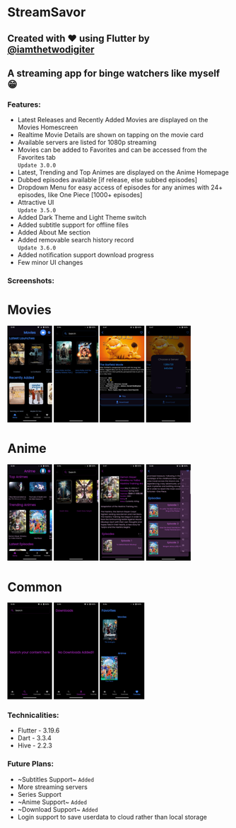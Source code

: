 # StreamSavor

## Created with ❤️ using Flutter by [@iamthetwodigiter](https://www.github.com/iamthetwodigiter)

## A streaming app for binge watchers like myself 😁

### Features:

* Latest Releases and Recently Added Movies are displayed on the Movies Homescreen
* Realtime Movie Details are shown on tapping on the movie card
* Available servers are listed for 1080p streaming
* Movies can be added to Favorites and can be accessed from the Favorites tab
  </br>
`Update 3.0.0`
* Latest, Trending and Top Animes are displayed on the Anime Homepage
* Dubbed episodes available [if release, else subbed episodes]
* Dropdown Menu for easy access of episodes for any animes with 24+ episodes, like One Piece [1000+ episodes]
* Attractive UI
  </br>
`Update 3.5.0`
* Added Dark Theme and Light Theme switch
* Added subtitle support for offline files
* Added About Me section
* Added removable search history record
  </br>
`Update 3.6.0`
* Added notification support download progress
* Few minor UI changes

### Screenshots:

<div>
  <h1> Movies </h1>
<img alt='movie-homepage' src='https://github.com/iamthetwodigiter/StreamSavor/blob/main/screens/movies_homepage.png' width=20%>
<img alt='movie-search-results' src='https://github.com/iamthetwodigiter/StreamSavor/blob/main/screens/movies_search_result.png' width=20%>
<img alt='movie-details' src='https://github.com/iamthetwodigiter/StreamSavor/blob/main/screens/movie_details.png' width=20%>
<img alt='movie-servers' src='https://github.com/iamthetwodigiter/StreamSavor/blob/main/screens/movie_servers.png' width=20%>
  <h1> Anime </h1>
<img alt='anime-homepage' src='https://github.com/iamthetwodigiter/StreamSavor/blob/main/screens/anime_homepage.png' width=20%>
<img alt='anime-search-results' src='https://github.com/iamthetwodigiter/StreamSavor/blob/main/screens/anime_search_result.png' width=20%>
<img alt='anime-details' src='https://github.com/iamthetwodigiter/StreamSavor/blob/main/screens/anime_details.png' width=20%>
<img alt='anime-dropdown-menu' src='https://github.com/iamthetwodigiter/StreamSavor/blob/main/screens/anime_dropdown_menu.png' width=20%>
  <h1> Common </h1>
<img alt='search-page' src='https://github.com/iamthetwodigiter/StreamSavor/blob/main/screens/search_page.png' width=20%>
<img alt='downloads-page' src='https://github.com/iamthetwodigiter/StreamSavor/blob/main/screens/downloads_page.png' width=20%>
<img alt='favorites-page' src='https://github.com/iamthetwodigiter/StreamSavor/blob/main/screens/favorites_page.png' width=20%>
</div>

### Technicalities:

* Flutter - 3.19.6
* Dart - 3.3.4
* Hive - 2.2.3

### Future Plans:

* ~Subtitles Support~ `Added`
* More streaming servers
* Series Support
* ~Anime Support~ `Added`
* ~Download Support~ `Added`
* Login support to save userdata to cloud rather than local storage
